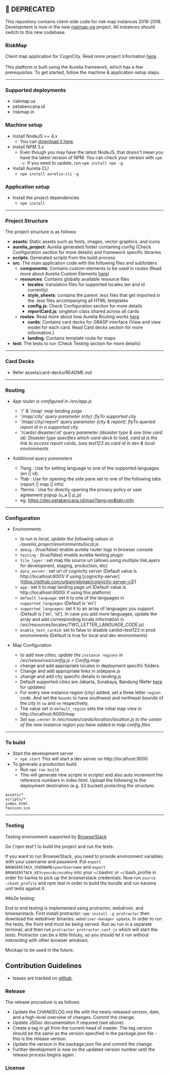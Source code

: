 ## :no_entry_sign: DEPRECATED

This repository contains client-side code for risk map instances 2016-2018. Development is now in the new [riskmap-ng](https://github.com/urbanriskmap/riskmap-ng) project. All instances should switch to this new codebase.

### RiskMap
Client map  application for CogniCity. Read more project information [here](https://github.com/urbanriskmap/petabencana-docs/blob/master/README.md).
<br>
<br>
This platform is built using the Aurelia framework, which has a few prerequisites. To get started, follow the machine & application setup steps.
____

### Supported deployments
* riskmap.us
* petabencana.id
* riskmap.in

### Machine setup
* Install NodeJS >= 4.x
    * You can [download it here](https://nodejs.org/en/).
* Install NPM 3.x
    * Even though you may have the latest NodeJS, that doesn't mean you have the latest version of NPM. You can check your version with `npm -v`. If you need to update, run `npm install npm -g`.
* Install Aurelia CLI
    * `npm install aurelia-cli -g`

### Application setup
* Install the project dependencies
    * `npm install`

___

### Project Structure
The project structure is as follows:
- **assets**: Static assets such as fonts, images, vector graphics, and icons
- **aurelia_project**: Aurelia generated folder containing config (Check Configuration section for more details) and framework specific libraries
- **scripts**: Generated scripts from the build process
- **src**: The main application code with the following files and subfolders
  * **components**: Contains custom-elements to be used in routes (Read more about Aurelia Custom Elements [here](http://aurelia.io/hub.html#/doc/article/aurelia/framework/latest/cheat-sheet/9))
  * **resources**: Contains globally available resource files
    * **locales**: translation files for supported locales (en and id currently)
    * **style_sheets**: contains the parent .less files that get imported in the .less files accompanying all HTML templates
    * **config.js**: Check Configuration section for more details
    * **reportCard.js**: singleton class shared across all cards
  * **routes**: Read more about how Aurelia Routing works [here](http://aurelia.io/hub.html#/doc/article/aurelia/router/latest/router-configuration/1)
    * **cards**: Contains card decks for GRASP interface (View and view model for each card. Read Card decks section for more information.)
    * **landing**: Contains template route for maps
- **test**: The tests to run (Check Testing section for more details)

___

### Card Decks
- Refer assets/card-decks/README.md
___

### Routing
* *App router is configured in /src/app.js*
    * '/' & '/map' *map landing page*
    * '/map/:city' *query parameter (city): flyTo supported city*
    * '/map/:city/:report' *query parameter (city & report): flyTo queried report id in a supported city*
    * '/cards/:disaster/:id' *query parameter (disaster type & one time card id): Disaster type specifies which card-deck to load, card id is the link to access report cards, (use test123 as card id in dev & local environments*

* *Additional query parameters*
    * ?lang : Use for setting language to one of the supported languages (en || id).
    * ?tab : Use for opening the side pane set to one of the following tabs (report || map || info)
    * ?terms : Use for directly opening the privacy policy or user agreement popup (u_a || p_p)
    * eg. https://dev.petabencana.id/map?lang=en&tab=info

___

### Configuration
* Environments
    * *to run in local, update the following values in /aurelia_project/environments/local.js*
    * `debug` : (true/false) enable aurelia router logs in browser console
    * `testing` : (true/false) enable aurelia-testing plugin
    * `tile_layer` : set map tile source url (allows using multiple tileLayers for development, staging, production, etc)
    * `data_server` : set url of cognicity server (Default value is http://localhost:8001/ if using [cognicity-server] (https://github.com/urbanriskmap/cognicity-server-v3))
    * `app` : set it to map landing page url (Default value is http://localhost:9000/ if using this platform)
    * `default_language`: set it to one of the languages in `supported_languages` (Default is 'en')
    * `supported_languages`: set it to an array of languages you support (Default is ['en', 'id']. In case you add more languages, update  the array and add corresponding locale information in /src/resources/locales/TWO_LETTER_LANGUAGE_CODE.js)
    * `enable_test_cardid`: set to false to disable cardid=test123 in prod environments (Default is true for local and dev environments)

* Map Configuration
    * *to add new cities, update the `instance regions` in /src/resources/config.js > Config.map*
    * change and add appropriate locales in deployment specific folders.
    * Change and add appropriate links in sidepane.js
    * change and add city specific details in landing.js
    * Default supported cities are Jakarta, Surabaya, Bandung (Refer [here](https://docs.petabencana.id/routes/cities.html) for updates)
    * For every new instance region (city) added, set a three letter `region` code. And set the `bounds` to have southwest and northeast bounds of the city in `sw` and `ne` respectively.
    * The value set in `default_region` sets the initial map view in http://localhost:9000/map
    * *Set `map.center` in /src/routes/cards/location/location.js to the center of the new instance region you have added in map config files*

___    


### To build
* Start the development server
    * `npm start` This will start a dev server on http://localhost:9000
* To generate a production build
    * Run `npm run build`
    * This will generate new scripts in scripts/ and also auto increment the reference numbers in index.html. Upload the following to the deployment destination (e.g. S3 bucket) protecting the structure:
```
assets/*
scripts/*
index.html
favicon.ico
```
___

### Testing
Testing environment supported by [BrowserStack](https://www.browserstack.com/)

Do ('npm test') to build the project and run the tests.

If you want to run BrowserStack, you need to provide environment variables with your
username and password. Put `export BROWSERSTACK_USERNAME=yourUsername` and `export BROWSERSTACK_KEY=yourAccessKey` into
your ~/.bashrc or ~/.bash_profile in order for karma to pick up the browserstack credentials. Now run `source ~/bash_profile` and
npm test in order to build the bundle and run karama unit tests against it.

##e2e testing:

End to end testing is implemented using protractor, webdriver, and browserstack. First install protractor: `npm install -g protractor` then download the webdriver binaries: `webdriver-manager update`. In order to run the tests, the front end must be being served. Run au run in a separate terminal, and then run `protractor protractor.conf.js` which will start the tests. Protractor can be a little finicky, so you should let it run without interacting with other browser windows.

Mockapi to be used in the future.

## Contribution Guidelines

- Issues are tracked on [github](https://github.com/urbanriskmap/petabencana.id/issues).

### Release

The release procedure is as follows:
* Update the CHANGELOG.md file with the newly released version, date, and a high-level overview of changes. Commit the change.
* Update JSDoc documentation if required (see above).
* Create a tag in git from the current head of master. The tag version should be the same as the version specified in the package.json file - this is the release version.
* Update the version in the package.json file and commit the change.
* Further development is now on the updated version number until the release process begins again.

### License
